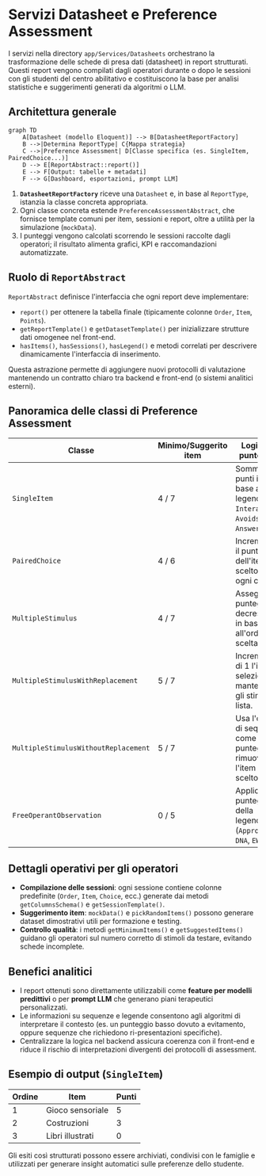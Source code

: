 # Servizi Datasheet e Preference Assessment

I servizi nella directory `app/Services/Datasheets` orchestrano la trasformazione delle schede di presa dati (datasheet) in report strutturati. Questi report vengono compilati dagli operatori durante o dopo le sessioni con gli studenti del centro abilitativo e costituiscono la base per analisi statistiche e suggerimenti generati da algoritmi o LLM.

## Architettura generale

```mermaid
graph TD
    A[Datasheet (modello Eloquent)] --> B[DatasheetReportFactory]
    B -->|Determina ReportType| C{Mappa strategia}
    C -->|Preference Assessment| D[Classe specifica (es. SingleItem, PairedChoice...)]
    D --> E[ReportAbstract::report()]
    E --> F[Output: tabelle + metadati]
    F --> G[Dashboard, esportazioni, prompt LLM]
```

1. **`DatasheetReportFactory`** riceve una `Datasheet` e, in base al `ReportType`, istanzia la classe concreta appropriata.
2. Ogni classe concreta estende `PreferenceAssessmentAbstract`, che fornisce template comuni per item, sessioni e report, oltre a utilità per la simulazione (`mockData`).
3. I punteggi vengono calcolati scorrendo le sessioni raccolte dagli operatori; il risultato alimenta grafici, KPI e raccomandazioni automatizzate.

## Ruolo di `ReportAbstract`

`ReportAbstract` definisce l'interfaccia che ogni report deve implementare:

- `report()` per ottenere la tabella finale (tipicamente colonne `Order`, `Item`, `Points`).
- `getReportTemplate()` e `getDatasetTemplate()` per inizializzare strutture dati omogenee nel front-end.
- `hasItems()`, `hasSessions()`, `hasLegend()` e metodi correlati per descrivere dinamicamente l'interfaccia di inserimento.

Questa astrazione permette di aggiungere nuovi protocolli di valutazione mantenendo un contratto chiaro tra backend e front-end (o sistemi analitici esterni).

## Panoramica delle classi di Preference Assessment

| Classe | Minimo/Suggerito item | Logica di punteggio | Legenda | Sequenze |
| ------ | -------------------- | ------------------- | ------- | -------- |
| `SingleItem` | 4 / 7 | Somma punti in base alla legenda `Interacts`, `Avoids`, `No Answer`. | Sì (`LEGEND`) | No |
| `PairedChoice` | 4 / 6 | Incrementa il punteggio dell'item scelto in ogni coppia. | No | Coppie fisse (`size=2`) |
| `MultipleStimulus` | 4 / 7 | Assegna punteggio decrescente in base all'ordine di scelta. | No | No |
| `MultipleStimulusWithReplacement` | 5 / 7 | Incrementa di 1 l'item selezionato, mantenendo gli stimoli in lista. | No | Sequenza fissa, strategia `keep-chosen`. |
| `MultipleStimulusWithoutReplacement` | 5 / 7 | Usa l'ordine di sequenza come punteggio, rimuovendo l'item scelto. | No | Sequenza decrementale, strategia `remove-chosen`. |
| `FreeOperantObservation` | 0 / 5 | Applica punteggi della legenda (`Approached`, `DNA`, `EW`). | Sì | No |

## Dettagli operativi per gli operatori

- **Compilazione delle sessioni**: ogni sessione contiene colonne predefinite (`Order`, `Item`, `Choice`, ecc.) generate dai metodi `getColumnsSchema()` e `getSessionTemplate()`.
- **Suggerimento item**: `mockData()` e `pickRandomItems()` possono generare dataset dimostrativi utili per formazione e testing.
- **Controllo qualità**: i metodi `getMinimumItems()` e `getSuggestedItems()` guidano gli operatori sul numero corretto di stimoli da testare, evitando schede incomplete.

## Benefici analitici

- I report ottenuti sono direttamente utilizzabili come **feature per modelli predittivi** o per **prompt LLM** che generano piani terapeutici personalizzati.
- Le informazioni su sequenze e legende consentono agli algoritmi di interpretare il contesto (es. un punteggio basso dovuto a evitamento, oppure sequenze che richiedono ri-presentazioni specifiche).
- Centralizzare la logica nel backend assicura coerenza con il front-end e riduce il rischio di interpretazioni divergenti dei protocolli di assessment.

## Esempio di output (`SingleItem`)

| Ordine | Item | Punti |
| ------ | ---- | ----- |
| 1 | Gioco sensoriale | 5 |
| 2 | Costruzioni | 3 |
| 3 | Libri illustrati | 0 |

Gli esiti così strutturati possono essere archiviati, condivisi con le famiglie e utilizzati per generare insight automatici sulle preferenze dello studente.
